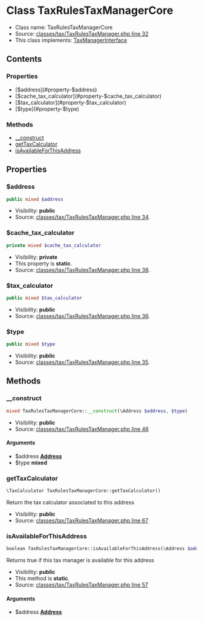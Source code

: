 Class TaxRulesTaxManagerCore
=====================





* Class name: TaxRulesTaxManagerCore
* Source: [classes/tax/TaxRulesTaxManager.php line 32](https://github.com/PrestaShop/PrestaShop/blob/1.5.0.3/classes/tax/TaxRulesTaxManager.php#L32)
* This class implements: [TaxManagerInterface](interface.TaxManagerInterface.md)

Contents
--------


### Properties

* [$address](#property-$address)
* [$cache_tax_calculator](#property-$cache_tax_calculator)
* [$tax_calculator](#property-$tax_calculator)
* [$type](#property-$type)

### Methods

* [__construct](#method-__construct)
* [getTaxCalculator](#method-getTaxCalculator)
* [isAvailableForThisAddress](#method-isAvailableForThisAddress)




Properties
----------


### <a name="property-$address"></a>$address

```php
public mixed $address
```





* Visibility: **public**
* Source: [classes/tax/TaxRulesTaxManager.php line 34](https://github.com/PrestaShop/PrestaShop/blob/1.5.0.3/classes/tax/TaxRulesTaxManager.php#L34).


### <a name="property-$cache_tax_calculator"></a>$cache_tax_calculator

```php
private mixed $cache_tax_calculator
```





* Visibility: **private**
* This property is **static**.
* Source: [classes/tax/TaxRulesTaxManager.php line 38](https://github.com/PrestaShop/PrestaShop/blob/1.5.0.3/classes/tax/TaxRulesTaxManager.php#L38).


### <a name="property-$tax_calculator"></a>$tax_calculator

```php
public mixed $tax_calculator
```





* Visibility: **public**
* Source: [classes/tax/TaxRulesTaxManager.php line 36](https://github.com/PrestaShop/PrestaShop/blob/1.5.0.3/classes/tax/TaxRulesTaxManager.php#L36).


### <a name="property-$type"></a>$type

```php
public mixed $type
```





* Visibility: **public**
* Source: [classes/tax/TaxRulesTaxManager.php line 35](https://github.com/PrestaShop/PrestaShop/blob/1.5.0.3/classes/tax/TaxRulesTaxManager.php#L35).


Methods
-------


### <a name="method-__construct"></a>__construct

```php
mixed TaxRulesTaxManagerCore::__construct(\Address $address, $type)
```





* Visibility: **public**
* Source: [classes/tax/TaxRulesTaxManager.php line 46](https://github.com/PrestaShop/PrestaShop/blob/1.5.0.3/classes/tax/TaxRulesTaxManager.php#L46)


#### Arguments
* $address **[Address](class.AddressCore.md)**
* $type **mixed**



### <a name="method-getTaxCalculator"></a>getTaxCalculator

```php
\TaxCalculator TaxRulesTaxManagerCore::getTaxCalculator()
```

Return the tax calculator associated to this address



* Visibility: **public**
* Source: [classes/tax/TaxRulesTaxManager.php line 67](https://github.com/PrestaShop/PrestaShop/blob/1.5.0.3/classes/tax/TaxRulesTaxManager.php#L67)




### <a name="method-isAvailableForThisAddress"></a>isAvailableForThisAddress

```php
boolean TaxRulesTaxManagerCore::isAvailableForThisAddress(\Address $address)
```

Returns true if this tax manager is available for this address



* Visibility: **public**
* This method is **static**.
* Source: [classes/tax/TaxRulesTaxManager.php line 57](https://github.com/PrestaShop/PrestaShop/blob/1.5.0.3/classes/tax/TaxRulesTaxManager.php#L57)


#### Arguments
* $address **[Address](class.AddressCore.md)**


